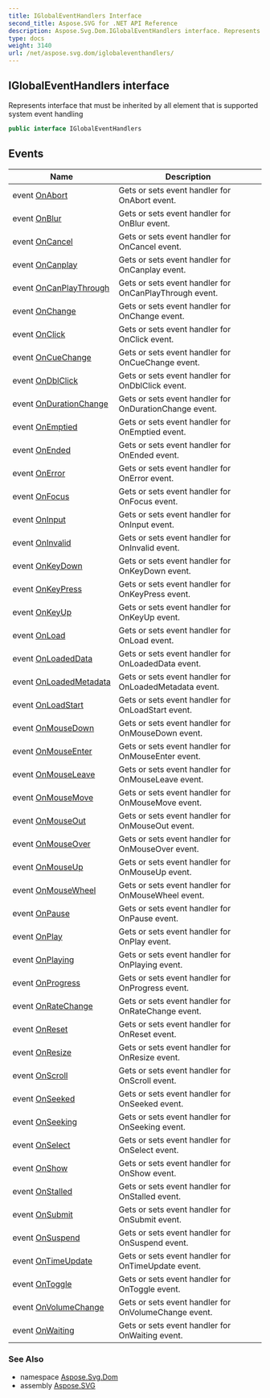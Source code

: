 ```yaml
---
title: IGlobalEventHandlers Interface
second_title: Aspose.SVG for .NET API Reference
description: Aspose.Svg.Dom.IGlobalEventHandlers interface. Represents interface that must be inherited by all element that is supported system event handling
type: docs
weight: 3140
url: /net/aspose.svg.dom/iglobaleventhandlers/
---
```

## IGlobalEventHandlers interface

Represents interface that must be inherited by all element that is supported system event handling

```csharp
public interface IGlobalEventHandlers
```

## Events

| Name | Description |
| --- | --- |
| event [OnAbort](../../aspose.svg.dom/iglobaleventhandlers/onabort/) | Gets or sets event handler for OnAbort event. |
| event [OnBlur](../../aspose.svg.dom/iglobaleventhandlers/onblur/) | Gets or sets event handler for OnBlur event. |
| event [OnCancel](../../aspose.svg.dom/iglobaleventhandlers/oncancel/) | Gets or sets event handler for OnCancel event. |
| event [OnCanplay](../../aspose.svg.dom/iglobaleventhandlers/oncanplay/) | Gets or sets event handler for OnCanplay event. |
| event [OnCanPlayThrough](../../aspose.svg.dom/iglobaleventhandlers/oncanplaythrough/) | Gets or sets event handler for OnCanPlayThrough event. |
| event [OnChange](../../aspose.svg.dom/iglobaleventhandlers/onchange/) | Gets or sets event handler for OnChange event. |
| event [OnClick](../../aspose.svg.dom/iglobaleventhandlers/onclick/) | Gets or sets event handler for OnClick event. |
| event [OnCueChange](../../aspose.svg.dom/iglobaleventhandlers/oncuechange/) | Gets or sets event handler for OnCueChange event. |
| event [OnDblClick](../../aspose.svg.dom/iglobaleventhandlers/ondblclick/) | Gets or sets event handler for OnDblClick event. |
| event [OnDurationChange](../../aspose.svg.dom/iglobaleventhandlers/ondurationchange/) | Gets or sets event handler for OnDurationChange event. |
| event [OnEmptied](../../aspose.svg.dom/iglobaleventhandlers/onemptied/) | Gets or sets event handler for OnEmptied event. |
| event [OnEnded](../../aspose.svg.dom/iglobaleventhandlers/onended/) | Gets or sets event handler for OnEnded event. |
| event [OnError](../../aspose.svg.dom/iglobaleventhandlers/onerror/) | Gets or sets event handler for OnError event. |
| event [OnFocus](../../aspose.svg.dom/iglobaleventhandlers/onfocus/) | Gets or sets event handler for OnFocus event. |
| event [OnInput](../../aspose.svg.dom/iglobaleventhandlers/oninput/) | Gets or sets event handler for OnInput event. |
| event [OnInvalid](../../aspose.svg.dom/iglobaleventhandlers/oninvalid/) | Gets or sets event handler for OnInvalid event. |
| event [OnKeyDown](../../aspose.svg.dom/iglobaleventhandlers/onkeydown/) | Gets or sets event handler for OnKeyDown event. |
| event [OnKeyPress](../../aspose.svg.dom/iglobaleventhandlers/onkeypress/) | Gets or sets event handler for OnKeyPress event. |
| event [OnKeyUp](../../aspose.svg.dom/iglobaleventhandlers/onkeyup/) | Gets or sets event handler for OnKeyUp event. |
| event [OnLoad](../../aspose.svg.dom/iglobaleventhandlers/onload/) | Gets or sets event handler for OnLoad event. |
| event [OnLoadedData](../../aspose.svg.dom/iglobaleventhandlers/onloadeddata/) | Gets or sets event handler for OnLoadedData event. |
| event [OnLoadedMetadata](../../aspose.svg.dom/iglobaleventhandlers/onloadedmetadata/) | Gets or sets event handler for OnLoadedMetadata event. |
| event [OnLoadStart](../../aspose.svg.dom/iglobaleventhandlers/onloadstart/) | Gets or sets event handler for OnLoadStart event. |
| event [OnMouseDown](../../aspose.svg.dom/iglobaleventhandlers/onmousedown/) | Gets or sets event handler for OnMouseDown event. |
| event [OnMouseEnter](../../aspose.svg.dom/iglobaleventhandlers/onmouseenter/) | Gets or sets event handler for OnMouseEnter event. |
| event [OnMouseLeave](../../aspose.svg.dom/iglobaleventhandlers/onmouseleave/) | Gets or sets event handler for OnMouseLeave event. |
| event [OnMouseMove](../../aspose.svg.dom/iglobaleventhandlers/onmousemove/) | Gets or sets event handler for OnMouseMove event. |
| event [OnMouseOut](../../aspose.svg.dom/iglobaleventhandlers/onmouseout/) | Gets or sets event handler for OnMouseOut event. |
| event [OnMouseOver](../../aspose.svg.dom/iglobaleventhandlers/onmouseover/) | Gets or sets event handler for OnMouseOver event. |
| event [OnMouseUp](../../aspose.svg.dom/iglobaleventhandlers/onmouseup/) | Gets or sets event handler for OnMouseUp event. |
| event [OnMouseWheel](../../aspose.svg.dom/iglobaleventhandlers/onmousewheel/) | Gets or sets event handler for OnMouseWheel event. |
| event [OnPause](../../aspose.svg.dom/iglobaleventhandlers/onpause/) | Gets or sets event handler for OnPause event. |
| event [OnPlay](../../aspose.svg.dom/iglobaleventhandlers/onplay/) | Gets or sets event handler for OnPlay event. |
| event [OnPlaying](../../aspose.svg.dom/iglobaleventhandlers/onplaying/) | Gets or sets event handler for OnPlaying event. |
| event [OnProgress](../../aspose.svg.dom/iglobaleventhandlers/onprogress/) | Gets or sets event handler for OnProgress event. |
| event [OnRateChange](../../aspose.svg.dom/iglobaleventhandlers/onratechange/) | Gets or sets event handler for OnRateChange event. |
| event [OnReset](../../aspose.svg.dom/iglobaleventhandlers/onreset/) | Gets or sets event handler for OnReset event. |
| event [OnResize](../../aspose.svg.dom/iglobaleventhandlers/onresize/) | Gets or sets event handler for OnResize event. |
| event [OnScroll](../../aspose.svg.dom/iglobaleventhandlers/onscroll/) | Gets or sets event handler for OnScroll event. |
| event [OnSeeked](../../aspose.svg.dom/iglobaleventhandlers/onseeked/) | Gets or sets event handler for OnSeeked event. |
| event [OnSeeking](../../aspose.svg.dom/iglobaleventhandlers/onseeking/) | Gets or sets event handler for OnSeeking event. |
| event [OnSelect](../../aspose.svg.dom/iglobaleventhandlers/onselect/) | Gets or sets event handler for OnSelect event. |
| event [OnShow](../../aspose.svg.dom/iglobaleventhandlers/onshow/) | Gets or sets event handler for OnShow event. |
| event [OnStalled](../../aspose.svg.dom/iglobaleventhandlers/onstalled/) | Gets or sets event handler for OnStalled event. |
| event [OnSubmit](../../aspose.svg.dom/iglobaleventhandlers/onsubmit/) | Gets or sets event handler for OnSubmit event. |
| event [OnSuspend](../../aspose.svg.dom/iglobaleventhandlers/onsuspend/) | Gets or sets event handler for OnSuspend event. |
| event [OnTimeUpdate](../../aspose.svg.dom/iglobaleventhandlers/ontimeupdate/) | Gets or sets event handler for OnTimeUpdate event. |
| event [OnToggle](../../aspose.svg.dom/iglobaleventhandlers/ontoggle/) | Gets or sets event handler for OnToggle event. |
| event [OnVolumeChange](../../aspose.svg.dom/iglobaleventhandlers/onvolumechange/) | Gets or sets event handler for OnVolumeChange event. |
| event [OnWaiting](../../aspose.svg.dom/iglobaleventhandlers/onwaiting/) | Gets or sets event handler for OnWaiting event. |

### See Also

* namespace [Aspose.Svg.Dom](../../aspose.svg.dom/)
* assembly [Aspose.SVG](../../)
